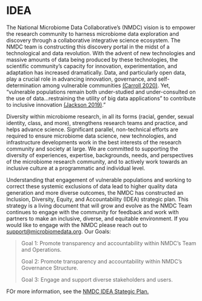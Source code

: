 # IDEA

The National Microbiome Data Collaborative’s (NMDC) vision is to empower the research community to harness microbiome data exploration and discovery through a collaborative integrative science ecosystem. The NMDC team is constructing this discovery portal in the midst of a technological and data revolution. With the advent of new technologies and massive amounts of data being produced by these technologies, the scientific community’s capacity for innovation, experimentation, and adaptation has increased dramatically. Data, and particularly open data, play a crucial role in advancing innovation, governance, and self-determination among vulnerable communities [(Carroll 2020)](https://datascience.codata.org/articles/10.5334/dsj-2020-043/). Yet, “vulnerable populations remain both under-studied and under-consulted on the use of data…restraining the utility of big data applications” to contribute to inclusive innovation [(Jackson 2019)](https://www.frontiersin.org/articles/10.3389/fdata.2019.00019/full).” 

Diversity within microbiome research, in all its forms (racial, gender, sexual identity, class, and more), strengthens research teams and practice, and helps advance science. Significant parallel, non-technical efforts are required to ensure microbiome data science, new technologies, and infrastructure developments work in the best interests of the research community and society at large. We are committed to supporting the diversity of experiences, expertise, backgrounds, needs, and perspectives of the microbiome research community, and to actively work towards an inclusive culture at a programmatic and individual level. 

Understanding that engagement of vulnerable populations and working to correct these systemic exclusions of data lead to higher quality data generation and more diverse outcomes, the NMDC has constructed an Inclusion, Diversity, Equity, and Accountability (IDEA) strategic plan. This strategy is a living document that will grow and evolve as the NMDC Team continues to engage with the community for feedback and work with partners to make an inclusive, diverse, and equitable environment. If you would like to engage with the NMDC please reach out to support@microbiomedata.org. 
Our Goals: 

>Goal 1: Promote transparency and accountability within NMDC’s Team and Operations.  
>
>Goal 2: Promote transparency and accountability within NMDC’s Governance Structure.
>
>Goal 3: Engage and support diverse stakeholders and users.

FOr more information, see the [NMDC IDEA Stategic Plan.](https://microbiomedata.org/idea-strategic-plan/) 
